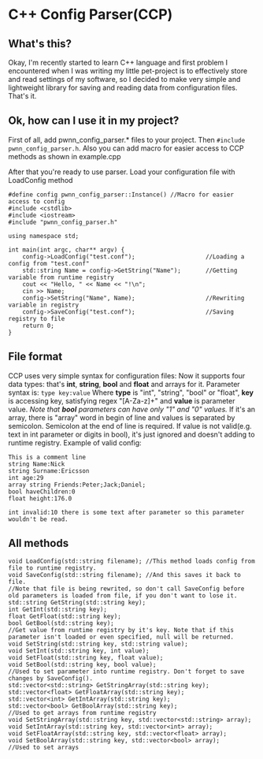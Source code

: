 # C++ Config Parser(CCP)

## What's this?
Okay, I'm recently started to learn C++ language and first problem I encountered when I was writing my little pet-project is to effectively store and read settings of my software, so I decided to make very simple and lightweight library for saving and reading data from configuration files. That's it.

## Ok, how can I use it in my project?
First of all, add pwnn_config_parser.* files to your project. Then `#include pwnn_config_parser.h`. Also you can add macro for easier access to CCP methods as shown in example.cpp

After that you're ready to use parser. Load your configuration file with LoadConfig method
```$xslt
#define config pwnn_config_parser::Instance() //Macro for easier access to config
#include <cstdlib>
#include <iostream>
#include "pwnn_config_parser.h"

using namespace std;

int main(int argc, char** argv) {
    config->LoadConfig("test.conf");                    //Loading a config from "test.conf"
    std::string Name = config->GetString("Name");       //Getting variable from runtime registry
    cout << "Hello, " << Name << "!\n";
    cin >> Name;
    config->SetString("Name", Name);                    //Rewriting variable in registry
    config->SaveConfig("test.conf");                    //Saving registry to file
    return 0;
}
```

## File format
CCP uses very simple syntax for configuration files:
Now it supports four data types: that's **int**, **string**, **bool** and **float** and arrays for it.
Parameter syntax is:
`type key:value`
Where **type** is "int", "string", "bool" or "float", **key** is accessing key, satisfying regex "[A-Za-z]+" and **value** is parameter value. *Note that **bool** parameters can have only "1" and "0" values.*
If it's an array, there is "array" word in begin of line and values is separated by semicolon. Semicolon at the end of line is required.
If value is not valid(e.g. text in int parameter or digits in bool), it's just ignored and doesn't adding to runtime registry.
Example of valid config:
```
This is a comment line
string Name:Nick
string Surname:Ericsson
int age:29
array string Friends:Peter;Jack;Daniel;
bool haveChildren:0
float height:176.0

int invalid:10 there is some text after parameter so this parameter wouldn't be read.
```
## All methods
```
void LoadConfig(std::string filename); //This method loads config from file to runtime registry.
void SaveConfig(std::string filename); //And this saves it back to file.
//Note that file is being rewrited, so don't call SaveConfig before old parameters is loaded from file, if you don't want to lose it.
std::string GetString(std::string key);
int GetInt(std::string key);
float GetFloat(std::string key);
bool GetBool(std::string key);
//Get value from runtime registry by it's key. Note that if this parameter isn't loaded or even specified, null will be returned.
void SetString(std::string key, std::string value);
void SetInt(std::string key, int value);
void SetFloat(std::string key, float value);
void SetBool(std::string key, bool value);
//Used to set parameter into runtime registry. Don't forget to save changes by SaveConfig().
std::vector<std::string> GetStringArray(std::string key);
std::vector<float> GetFloatArray(std::string key);
std::vector<int> GetIntArray(std::string key);
std::vector<bool> GetBoolArray(std::string key);
//Used to get arrays from runtime registry
void SetStringArray(std::string key, std::vector<std::string> array);
void SetIntArray(std::string key, std::vector<int> array);
void SetFloatArray(std::string key, std::vector<float> array);
void SetBoolArray(std::string key, std::vector<bool> array);
//Used to set arrays
```

